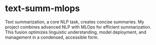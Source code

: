 # text-summ-mlops
Text summarization, a core NLP task, creates concise summaries. My project combines advanced NLP with MLOps for efficient summarization. This fusion optimizes linguistic understanding, model deployment, and management in a condensed, accessible form.
